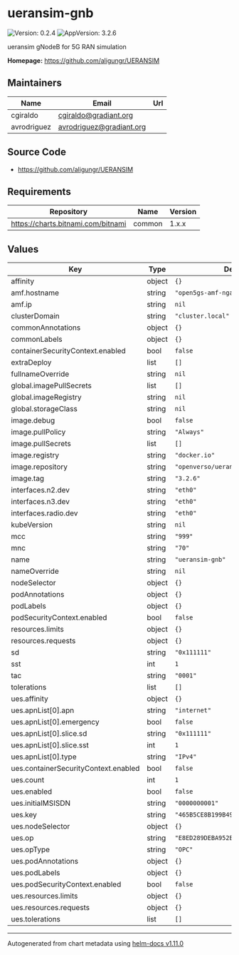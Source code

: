 # ueransim-gnb

![Version: 0.2.4](https://img.shields.io/badge/Version-0.2.4-informational?style=flat-square) ![AppVersion: 3.2.6](https://img.shields.io/badge/AppVersion-3.2.6-informational?style=flat-square)

ueransim gNodeB for 5G RAN simulation

**Homepage:** <https://github.com/aligungr/UERANSIM>

## Maintainers

| Name | Email | Url |
| ---- | ------ | --- |
| cgiraldo | <cgiraldo@gradiant.org> |  |
| avrodriguez | <avrodriguez@gradiant.org> |  |

## Source Code

* <https://github.com/aligungr/UERANSIM>

## Requirements

| Repository | Name | Version |
|------------|------|---------|
| https://charts.bitnami.com/bitnami | common | 1.x.x |

## Values

| Key | Type | Default | Description |
|-----|------|---------|-------------|
| affinity | object | `{}` |  |
| amf.hostname | string | `"open5gs-amf-ngap"` |  |
| amf.ip | string | `nil` |  |
| clusterDomain | string | `"cluster.local"` |  |
| commonAnnotations | object | `{}` |  |
| commonLabels | object | `{}` |  |
| containerSecurityContext.enabled | bool | `false` |  |
| extraDeploy | list | `[]` |  |
| fullnameOverride | string | `nil` |  |
| global.imagePullSecrets | list | `[]` |  |
| global.imageRegistry | string | `nil` |  |
| global.storageClass | string | `nil` |  |
| image.debug | bool | `false` |  |
| image.pullPolicy | string | `"Always"` |  |
| image.pullSecrets | list | `[]` |  |
| image.registry | string | `"docker.io"` |  |
| image.repository | string | `"openverso/ueransim"` |  |
| image.tag | string | `"3.2.6"` |  |
| interfaces.n2.dev | string | `"eth0"` |  |
| interfaces.n3.dev | string | `"eth0"` |  |
| interfaces.radio.dev | string | `"eth0"` |  |
| kubeVersion | string | `nil` |  |
| mcc | string | `"999"` |  |
| mnc | string | `"70"` |  |
| name | string | `"ueransim-gnb"` |  |
| nameOverride | string | `nil` |  |
| nodeSelector | object | `{}` |  |
| podAnnotations | object | `{}` |  |
| podLabels | object | `{}` |  |
| podSecurityContext.enabled | bool | `false` |  |
| resources.limits | object | `{}` |  |
| resources.requests | object | `{}` |  |
| sd | string | `"0x111111"` |  |
| sst | int | `1` |  |
| tac | string | `"0001"` |  |
| tolerations | list | `[]` |  |
| ues.affinity | object | `{}` |  |
| ues.apnList[0].apn | string | `"internet"` |  |
| ues.apnList[0].emergency | bool | `false` |  |
| ues.apnList[0].slice.sd | string | `"0x111111"` |  |
| ues.apnList[0].slice.sst | int | `1` |  |
| ues.apnList[0].type | string | `"IPv4"` |  |
| ues.containerSecurityContext.enabled | bool | `false` |  |
| ues.count | int | `1` |  |
| ues.enabled | bool | `false` |  |
| ues.initialMSISDN | string | `"0000000001"` |  |
| ues.key | string | `"465B5CE8B199B49FAA5F0A2EE238A6BC"` |  |
| ues.nodeSelector | object | `{}` |  |
| ues.op | string | `"E8ED289DEBA952E4283B54E88E6183CA"` |  |
| ues.opType | string | `"OPC"` |  |
| ues.podAnnotations | object | `{}` |  |
| ues.podLabels | object | `{}` |  |
| ues.podSecurityContext.enabled | bool | `false` |  |
| ues.resources.limits | object | `{}` |  |
| ues.resources.requests | object | `{}` |  |
| ues.tolerations | list | `[]` |  |

----------------------------------------------
Autogenerated from chart metadata using [helm-docs v1.11.0](https://github.com/norwoodj/helm-docs/releases/v1.11.0)
